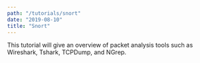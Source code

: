 ```yaml
---
path: "/tutorials/snort"
date: "2019-08-10"
title: "Snort"
---
```


This tutorial will give an overview of packet analysis tools such as Wireshark, Tshark, TCPDump, and NGrep.